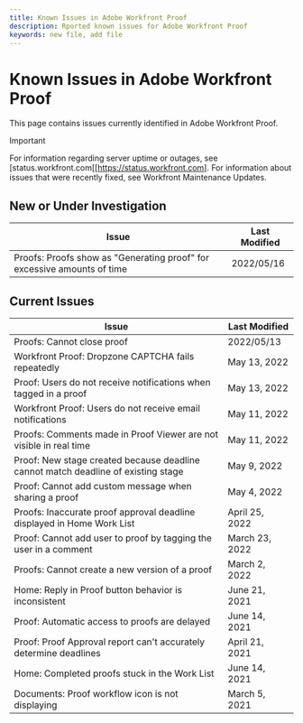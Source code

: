 ```yaml
---
title: Known Issues in Adobe Workfront Proof
description: Rported known issues for Adobe Workfront Proof
keywords: new file, add file
---
```


# Known Issues in Adobe Workfront Proof

This page contains issues currently identified in Adobe Workfront Proof.

>[!IMPORTANT]
>
>For information regarding server uptime or outages, see [status.workfront.com[[https://status.workfront.com]. For information about issues that were recently fixed, see Workfront Maintenance Updates.

## New or Under Investigation

|Issue  |Last Modified   | 
|---|---|
|Proofs: Proofs show as "Generating proof" for excessive amounts of time   | 2022/05/16  | 

## Current Issues

| **Issue**                                                                         | **Last Modified** |
|-----------------------------------------------------------------------------------|-------------------|
| Proofs: Cannot close proof                                                        | 2022/05/13      |
| Workfront Proof: Dropzone CAPTCHA fails repeatedly                                | May 13, 2022      |
| Proof: Users do not receive notifications when tagged in a proof                  | May 13, 2022      |
| Workfront Proof: Users do not receive email notifications                         | May 11, 2022      |
| Proofs: Comments made in Proof Viewer are not visible in real time                | May 11, 2022      |
| Proof: New stage created because deadline cannot match deadline of existing stage | May 9, 2022       |
| Proof: Cannot add custom message when sharing a proof                             | May 4, 2022       |
| Proofs: Inaccurate proof approval deadline displayed in Home Work List            | April 25, 2022    |
| Proof: Cannot add user to proof by tagging the user in a comment                  | March 23, 2022    |
| Proofs: Cannot create a new version of a proof                                    | March 2, 2022     |
| Home: Reply in Proof button behavior is inconsistent                              | June 21, 2021     |
| Proof: Automatic access to proofs are delayed                                     | June 14, 2021     |
| Proof: Proof Approval report can't accurately determine deadlines                 | April 21, 2021    |
| Home: Completed proofs stuck in the Work List                                     | June 14, 2021     |
| Documents: Proof workflow icon is not displaying                                  | March 5, 2021     |



<!--


-->